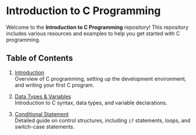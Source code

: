 # Introduction to C Programming

Welcome to the **Introduction to C Programming** repository! This repository includes various resources and examples to help you get started with C programming.

## Table of Contents

1. [Introduction ](https://github.com/SakiburRahman07/Introduction-to-C-Programming/blob/main/1_introduction.md)  
   Overview of C programming, setting up the development environment, and writing your first C program.

2. [Data Types & Variables](https://github.com/SakiburRahman07/Introduction-to-C-Programming/blob/main/2_data_types.md)  
   Introduction to C syntax, data types, and variable declarations.

3. [Conditional Statement ](https://github.com/SakiburRahman07/Introduction-to-C-Programming/blob/main/3_condition.md)  
   Detailed guide on control structures, including `if` statements, loops, and switch-case statements.
